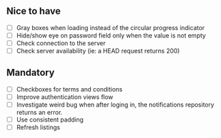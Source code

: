 ## Nice to have

 - [ ] Gray boxes when loading instead of the circular progress indicator
 - [ ] Hide/show eye on password field only when the value is not empty
 - [ ] Check connection to the server
 - [ ] Check server availability (ie: a HEAD request returns 200)

## Mandatory

 - [ ] Checkboxes for terms and conditions
 - [ ] Improve authentication views flow
 - [ ] Investigate weird bug when after loging in, the notifications repository
 returns an error.
 - [ ] Use consistent padding
 - [ ] Refresh listings